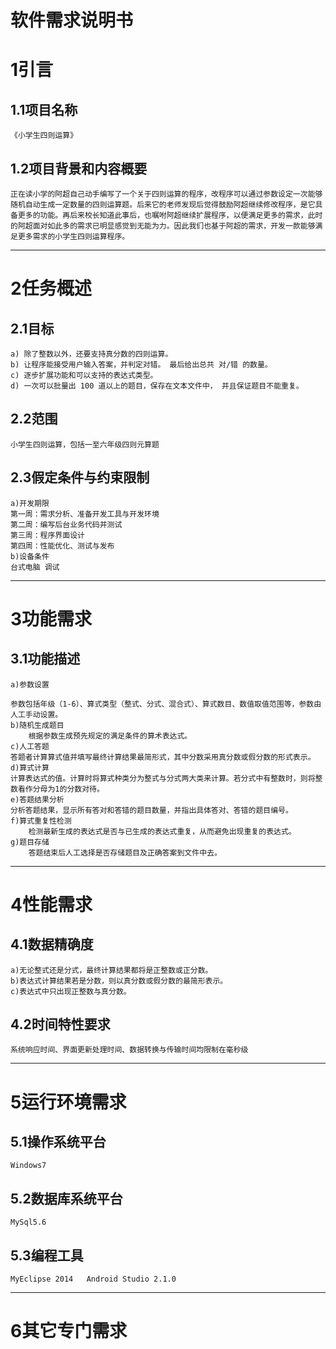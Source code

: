 # 软件需求说明书 #
# 1引言 #
## 1.1项目名称 ##
    《小学生四则运算》
## 1.2项目背景和内容概要 ##
    正在读小学的阿超自己动手编写了一个关于四则运算的程序，改程序可以通过参数设定一次能够随机自动生成一定数量的四则运算题。后来它的老师发现后觉得鼓励阿超继续修改程序，是它具备更多的功能。再后来校长知道此事后，也嘱咐阿超继续扩展程序，以便满足更多的需求，此时的阿超面对如此多的需求已明显感觉到无能为力。因此我们也基于阿超的需求，开发一款能够满足更多需求的小学生四则运算程序。
    

----------

# 2任务概述 #
## 2.1目标 ##
    a) 除了整数以外，还要支持真分数的四则运算。
    b) 让程序能接受用户输入答案，并判定对错。 最后给出总共 对/错 的数量。
    c) 逐步扩展功能和可以支持的表达式类型。
    d) 一次可以批量出 100 道以上的题目，保存在文本文件中， 并且保证题目不能重复。
## 2.2范围 ##

    小学生四则运算，包括一至六年级四则元算题
## 2.3假定条件与约束限制 ##
	a)开发期限
    第一周：需求分析、准备开发工具与开发环境
    第二周：编写后台业务代码并测试
    第三周：程序界面设计
    第四周：性能优化、测试与发布
    b)设备条件
    台式电脑 调试

----------

# 3功能需求 #
## 3.1功能描述 ##
    a)参数设置

    参数包括年级（1-6）、算式类型（整式、分式、混合式）、算式数目、数值取值范围等，参数由人工手动设置。
    b)随机生成题目
    	根据参数生成预先规定的满足条件的算术表达式。	
    c)人工答题
    答题者计算算式值并填写最终计算结果最简形式，其中分数采用真分数或假分数的形式表示。
    d)算式计算
    计算表达式的值。计算时将算式种类分为整式与分式两大类来计算。若分式中有整数时，则将整数看作分母为1的分数对待。
    e)答题结果分析
    分析答题结果，显示所有答对和答错的题目数量，并指出具体答对、答错的题目编号。
    f)算式重复性检测
    	检测最新生成的表达式是否与已生成的表达式重复，从而避免出现重复的表达式。
    g)题目存储
    	答题结束后人工选择是否存储题目及正确答案到文件中去。

----------

# 4性能需求 #
## 4.1数据精确度 ##
	a)无论整式还是分式，最终计算结果都将是正整数或正分数。
	b)表达式计算结果若是分数，则以真分数或假分数的最简形表示。
	c)表达式中只出现正整数与真分数。	
## 4.2时间特性要求 ##

    系统响应时间、界面更新处理时间、数据转换与传输时间均限制在毫秒级

----------

# 5运行环境需求 #
## 5.1操作系统平台 ##
	Windows7
## 5.2数据库系统平台 ##
	MySql5.6
## 5.3编程工具 ##
	MyEclipse 2014   Android Studio 2.1.0

----------

# 6其它专门需求 #
